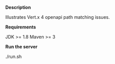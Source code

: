**Description**

Illustrates Vert.x 4 openapi path matching issues.

**Requirements**

JDK >= 1.8
Maven >= 3

**Run the server**

./run.sh
